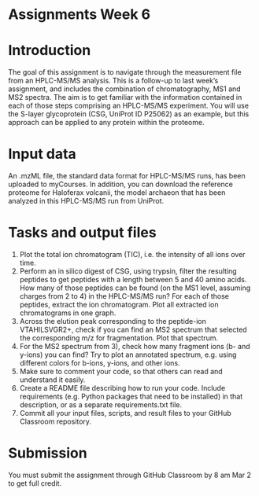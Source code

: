 # Assignments Week 6
# Introduction
The goal of this assignment is to navigate through the measurement file from an HPLC-MS/MS analysis. This is a follow-up to last week’s assignment, and includes the combination of chromatography, MS1 and MS2 spectra. The aim is to get familiar with the information contained in each of those steps comprising an HPLC-MS/MS experiment. You will use the S-layer glycoprotein (CSG, UniProt ID P25062) as an example, but this approach can be applied to any protein within the proteome.
# Input data
An .mzML file, the standard data format for HPLC-MS/MS runs, has been uploaded to myCourses. In addition, you can download the reference proteome for Haloferax volcanii, the model archaeon that has been analyzed in this HPLC-MS/MS run from UniProt.
# Tasks and output files
1)	Plot the total ion chromatogram (TIC), i.e. the intensity of all ions over time.
2)	Perform an in silico digest of CSG, using trypsin, filter the resulting peptides to get peptides with a length between 5 and 40 amino acids. How many of those peptides can be found (on the MS1 level, assuming charges from 2 to 4) in the HPLC-MS/MS run? For each of those peptides, extract the ion chromatogram. Plot all extracted ion chromatograms in one graph.
3)	Across the elution peak corresponding to the peptide-ion VTAHILSVGR2+, check if you can find an MS2 spectrum that selected the corresponding m/z for fragmentation. Plot that spectrum.
4)	For the MS2 spectrum from 3), check how many fragment ions (b- and y-ions) you can find? Try to plot an annotated spectrum, e.g. using different colors for b-ions, y-ions, and other ions.
5)	Make sure to comment your code, so that others can read and understand it easily. 
6)	Create a README file describing how to run your code. Include requirements (e.g. Python packages that need to be installed) in that description, or as a separate requirements.txt file.
7)	Commit all your input files, scripts, and result files to your GitHub Classroom repository.
# Submission
You must submit the assignment through GitHub Classroom by 8 am Mar 2 to get full credit. 

